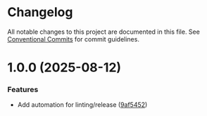# Changelog

All notable changes to this project are documented in this file. See
[Conventional Commits](https://conventionalcommits.org) for commit guidelines.

# 1.0.0 (2025-08-12)


### Features

* Add automation for linting/release ([9af5452](https://github.com/ewcloud/ewc-ansible-role-mars-client/commit/9af54522d73075e7f8fa7f8ac814af06520dd29f))
